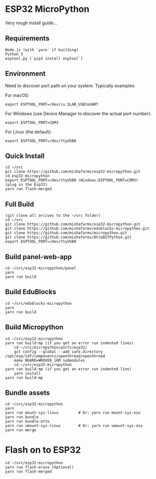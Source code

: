 # ESP32 MicroPython

Very rough install guide...

## Requirements

    Node.js (with `yarn` if building)
    Python 3
    esptool.py (`pip3 install esptool`)

## Environment

Need to discover port path on your system. Typically examples:

For macOS:

    export ESPTOOL_PORT=/dev/cu.SLAB_USBtoUART

For Windows (use Device Manager to discover the actual port number):

    export ESPTOOL_PORT=COM3

For Linux (the default):

    export ESPTOOL_PORT=/dev/ttyUSB0

## Quick Install

    cd ~/src
    git clone https://github.com/mishafarms/esp32-micropython.git
    cd esp32-micropython
    export ESPTOOL_PORT=/dev/ttyUSB0 (Windows:ESPTOOL_PORT=COM3)
    (plug in the Esp32)
    yarn run flash-merged

## Full Build

    (git clone all arcives to the ~/src folder)
	cd ~/src
	git clone https://github.com/mishafarms/esp32-micropython.git
	git clone https://github.com/mishafarms/edublocks-micropython.git
	git clone https://github.com/mishafarms/micropython.git
	git clone https://github.com/mishafarms/OttoDIYPython.git
	export ESPTOOL_PORT=/dev/ttyUSB0

## Build panel-web-app

	cd ~/src/esp32-micropython/panel
	yarn
	yarn run build

## Build EduBlocks

	cd ~/src/edublocks-micropython
	yarn
	yarn run build

## Build Micropython

	cd ~/src/esp32-micropython
	yarn run build-mp (if you get an error run indented lines)
		cd ~/src/micropython/ports/esp32/
		git config --global --add safe.directory /opt/esp/idf/components/openthread/openthread
		make BOARD=WROVER_16M submodules
		cd ~/src/esp32-micropython
	yarn run build-mp (if you get an error run indented line)
		yarn install
	yarn run build-mp		

## Bundle assets

	cd ~/src/esp32-micropython
	yarn
	yarn run mount-sys-linux         # Or: yarn run mount-sys-osx
	yarn run bundle
	yarn run bundle-otto
	yarn run umount-sys-linux        # Or: yarn run umount-sys-osx
	yarn run merge

# Flash on to ESP32
	cd ~/src/esp32-micropython
	yarn run flash-erase (Optional)
	yarn run flash-merged

